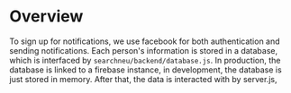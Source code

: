 # Overview

To sign up for notifications, we use facebook for both authentication and sending notifications. Each person's information is stored in a database, which is interfaced by `searchneu/backend/database.js`. In production, the database is linked to a firebase instance, in development, the database is just stored in memory. After that, the data is interacted with by server.js, 
